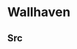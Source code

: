 <!--
 * @Author: augety zhaojiewang219@163.com
 * @Date: 2023-10-21 08:55:17
 * @LastEditors: augety zhaojiewang219@163.com
 * @LastEditTime: 2023-10-21 09:01:37
 * @Description: 
 * Copyright (c) 2023 by ${git_name_email}, All Rights Reserved. 
-->
# Wallhaven

## Src
